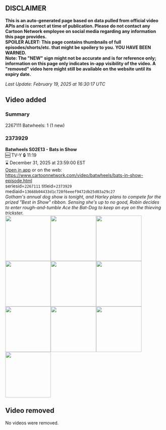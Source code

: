 ## DISCLAIMER
**This is an auto-generated page based on data pulled from official video APIs and is correct at time of publication. Please do not contact any Cartoon Network employee on social media regarding any information this page provides.**  
**SPOILER ALERT: This page contains thumbnails of full episodes/shorts/etc. that might be spoilery to you. YOU HAVE BEEN WARNED.**  
**Note: The "NEW" sign might not be accurate and is for reference only; information on this page only indicates in-app visibility of the video. A "removed" video here might still be available on the website until its expiry date.**  

_Last Update: February 19, 2025 at 16:30:17 UTC_
## Video added
### Summary
2267111 Batwheels: 1 (1 new)  
### 2373929
**Batwheels S02E13 - Bats in Show**  
🆕 TV-Y 🔒 11:19  
⌛ December 31, 2025 at 23:59:00 EST  
[Open in app](https://cnvideo.sercomkc.org/redirector.html?type=cnapp&seriesid=1000000000093702&titleid=2373929&mediaid=13668b04433d1c720f6eeef9472db25d03a29c27) or on the web: https://www.cartoonnetwork.com/video/batwheels/bats-in-show-episode.html  
seriesid=`2267111` titleid=`2373929` mediaid=`13668b04433d1c720f6eeef9472db25d03a29c27`  
_Gotham's annual dog show is tonight, and Harley plans to compete for the prized "Best in Show" ribbon. Sensing she's up to no good, Robin decides to enter rough-and-tumble Ace the Bat-Dog to keep an eye on the thieving trickster._  
<a href="https://s3.amazonaws.com/cartoonorchestrator/2373929_001_1280x720.jpg"><img src="https://s3.amazonaws.com/cartoonorchestrator/2373929_001_640x360.jpg" height="144px" /></a><a href="https://s3.amazonaws.com/cartoonorchestrator/2373929_002_1280x720.jpg"><img src="https://s3.amazonaws.com/cartoonorchestrator/2373929_002_640x360.jpg" height="144px" /></a><a href="https://s3.amazonaws.com/cartoonorchestrator/2373929_003_1280x720.jpg"><img src="https://s3.amazonaws.com/cartoonorchestrator/2373929_003_640x360.jpg" height="144px" /></a><a href="https://s3.amazonaws.com/cartoonorchestrator/2373929_004_1280x720.jpg"><img src="https://s3.amazonaws.com/cartoonorchestrator/2373929_004_640x360.jpg" height="144px" /></a><a href="https://s3.amazonaws.com/cartoonorchestrator/2373929_005_1280x720.jpg"><img src="https://s3.amazonaws.com/cartoonorchestrator/2373929_005_640x360.jpg" height="144px" /></a><a href="https://s3.amazonaws.com/cartoonorchestrator/2373929_006_1280x720.jpg"><img src="https://s3.amazonaws.com/cartoonorchestrator/2373929_006_640x360.jpg" height="144px" /></a><a href="https://s3.amazonaws.com/cartoonorchestrator/2373929_007_1280x720.jpg"><img src="https://s3.amazonaws.com/cartoonorchestrator/2373929_007_640x360.jpg" height="144px" /></a><a href="https://s3.amazonaws.com/cartoonorchestrator/2373929_008_1280x720.jpg"><img src="https://s3.amazonaws.com/cartoonorchestrator/2373929_008_640x360.jpg" height="144px" /></a><a href="https://s3.amazonaws.com/cartoonorchestrator/2373929_009_1280x720.jpg"><img src="https://s3.amazonaws.com/cartoonorchestrator/2373929_009_640x360.jpg" height="144px" /></a><a href="https://s3.amazonaws.com/cartoonorchestrator/2373929_010_1280x720.jpg"><img src="https://s3.amazonaws.com/cartoonorchestrator/2373929_010_640x360.jpg" height="144px" /></a>
## Video removed
No videos were removed.  

